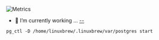 ![Metrics](https://metrics.lecoq.io/amr88nzzal?template=classic&isocalendar=1&languages=1&stars=1&isocalendar.duration=half-year&languages.limit=8&languages.sections=most-used&languages.colors=github&languages.threshold=0%25&languages.indepth=false&languages.categories=markup%2C%20programming&languages.recent.categories=markup%2C%20programming&languages.recent.load=300&languages.recent.days=14&stars.limit=4&config.timezone=Asia%2FAmman)



- 🔭 I’m currently working  ... [--](https://alqudscollege-my.sharepoint.com/:f:/g/personal/advtech_ltuc_com/Egh862jH9mVFkBzojrapzN4Bi39m8cE0VGJip2QARugMjQ?e=IzaWMg)

`pg_ctl -D /home/linuxbrew/.linuxbrew/var/postgres start`
<!--
**amr88nzzal/amr88nzzal** is a ✨ _special_ ✨ repository because its `README.md` (this file) appears on your GitHub profile.

Below you can find colors reference of text to command when running node.js application:

console.log('\x1b[36m%s\x1b[0m', 'I am cyan');  //cyan
console.log('\x1b[33m%s\x1b[0m', stringToMakeYellow);  //yellow
Note %s is where in the string (the second argument) gets injected. \x1b[0m resets the terminal color so it doesn't continue to be the chosen color anymore after this point.

Colors reference

Reset = "\x1b[0m"
Bright = "\x1b[1m"
Dim = "\x1b[2m"
Underscore = "\x1b[4m"
Blink = "\x1b[5m"
Reverse = "\x1b[7m"
Hidden = "\x1b[8m"

FgBlack = "\x1b[30m"
FgRed = "\x1b[31m"
FgGreen = "\x1b[32m"
FgYellow = "\x1b[33m"
FgBlue = "\x1b[34m"
FgMagenta = "\x1b[35m"
FgCyan = "\x1b[36m"
FgWhite = "\x1b[37m"

BgBlack = "\x1b[40m"
BgRed = "\x1b[41m"
BgGreen = "\x1b[42m"
BgYellow = "\x1b[43m"
BgBlue = "\x1b[44m"
BgMagenta = "\x1b[45m"
BgCyan = "\x1b[46m"
BgWhite = "\x1b[47m"
EDIT:

For example, \x1b[31m is an escape sequence that will be intercepted by your terminal and instructs it to switch to the red color. In fact, \x1b is the code for the non-printable control character escape. Escape sequences dealing only with colors and styles are also known as ANSI escape code and are standardized, so therefore they (should) work on any platform.

Wikipedia has a nice comparison of how different terminals display colors https://en.wikipedia.org/wiki/ANSI_escape_code#Colors

- 🌱 I’m currently learning ...
- 👯 I’m looking to collaborate on ...
- 🤔 I’m looking for help with ...
- 💬 Ask me about ...
- 📫 How to reach me: ...
- 😄 Pronouns: ...
- ⚡ Fun fact: ...
-->
